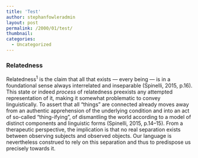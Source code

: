 ```yaml
---
title: 'Test'
author: stephanfowleradmin
layout: post
permalink: /2000/01/test/
thumbnail: 
categories:
  - Uncategorized
---
```


### Relatedness

Relatedness<sup>1</sup> is the claim that all that exists — every being — is in a foundational sense always interrelated and inseparable (Spinelli, 2015, p.16). This state or indeed <em class="ri">process</em> of relatedness preexists any attempted representation of it, making it somewhat problematic to convey linguistically. To assert that all “things” are connected already moves away from an authentic apprehension of the underlying condition and into an act of so-called “thing-ifying”, of dismantling the world according to a model of distinct components and linguistic forms (Spinelli, 2015, p.14–15). From a therapeutic perspective, the implication is that no real separation exists between observing subjects and observed objects. Our language is nevertheless construed to rely on this separation and thus to predispose us precisely towards it.
